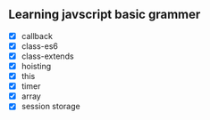 ## Learning javscript basic grammer


- [x] callback
- [x] class-es6
- [x] class-extends
- [x] hoisting
- [x] this
- [x] timer
- [x] array
- [x] session storage
